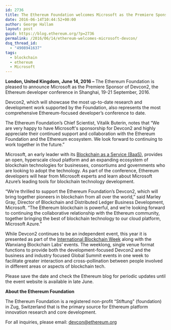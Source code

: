 ```yaml
---
id: 2736
title: The Ethereum Foundation welcomes Microsoft as the Premiere Sponsor of Devcon2, Shanghai 19-21 September, 2016
date: 2016-06-14T10:44:52+00:00
author: George Hallam
layout: post
guid: https://blog.ethereum.org/?p=2736
permalink: /2016/06/14/ethereum-welcomes-microsoft-devcon/
dsq_thread_id:
  - "4908941637"
tags:
  - blockchain
  - ethereum
  - Microsoft
---
```

<p class="p1"><span class="s1"><b>London, United Kingdom, June 14, 2016 – </b>The Ethereum Foundation is pleased to announce Microsoft as the Premiere Sponsor of Devcon2, the Ethereum developer conference in Shanghai, 19-21 September, 2016.</span></p>
<p class="p1"><span class="s1">Devcon2, which will showcase the most up-to-date research and development work supported by the Foundation, also represents the most comprehensive Ethereum-focused developer’s conference to date. </span></p>
<p class="p1"><span class="s1">The Ethereum Foundation’s Chief Scientist, Vitalik Buterin, notes that “We are very happy to have Microsoft's sponsorship for Devcon2 and highly appreciate their continued support and collaboration with the Ethereum Foundation and the Ethereum ecosystem. We look forward to continuing to work together in the future.”</span></p>
<p class="p1"><span class="s1">Microsoft, an early leader with its <a href="https://azure.microsoft.com/en-us/solutions/blockchain/"><span class="s2">Blockchain as a Service (BaaS)</span></a>, provides an open, hyperscale cloud platform and an expanding ecosystem of blockchain technologies for businesses, consortiums and governments who are looking to adopt the technology. As part of the conference, Ethereum developers will hear from Microsoft experts and learn about Microsoft Azure’s leading tools for blockchain technology development.</span></p>
<p class="p1"><span class="s1">“We’re thrilled to support the Ethereum Foundation’s Devcon2, which will bring together pioneers in blockchain from all over the world,” said Marley Gray, Director of Blockchain and Distributed Ledger Business Development, Microsoft. “The Ethereum blockchain is powerful, and we’re looking forward to continuing the collaborative relationship with the Ethereum community, together bringing the best of blockchain technology to our cloud platform, Microsoft Azure.”</span></p>
<p class="p1"><span class="s1">While Devcon2 continues to be an independent event, this year it is presented as part of the <a href="https://blog.ethereum.org/2016/04/05/devcon2-and-blockchain-summit-shanghai-september2016/"><span class="s2">International Blockchain Week</span></a> along with the Wanxiang Blockchain Labs’ events. The weeklong, single venue format functions to provide both the development-focused Devcon2 and the business and industry focused Global Summit events in one week to facilitate greater interaction and cross-pollination between people involved in different areas or aspects of blockchain tech.</span></p>
<p class="p1"><span class="s1">Please save the date and check the Ethereum blog for periodic updates until the event website is available in late June.</span></p>
<p class="p1"><span class="s1"><b>About the Ethereum Foundation</b></span></p>
<p class="p1"><span class="s1">The Ethereum Foundation is a registered non-profit “Stiftung" (foundation) in Zug, Switzerland that is the primary source for Ethereum platform innovation research and core development. </span></p>
<p class="p1"><span class="s1">
For all inquiries, please email: <a href="mailto:devcon@ethereum.org"><span class="s2">devcon@ethereum.org</span></a></span></p>
